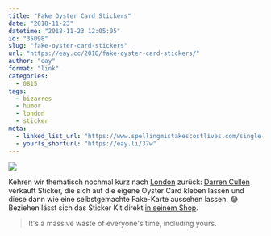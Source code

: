 ```yaml
---
title: "Fake Oyster Card Stickers"
date: "2018-11-23"
datetime: "2018-11-23 12:05:05"
id: "35098"
slug: "fake-oyster-card-stickers"
url: "https://eay.cc/2018/fake-oyster-card-stickers/"
author: "eay"
format: "link"
categories:
  - 0815
tags:
  - bizarres
  - humor
  - london
  - sticker
meta:
  - linked_list_url: "https://www.spellingmistakescostlives.com/single-post/2018/11/21/REAL-FAKE-OYSTER"
  - yourls_shorturl: "https://eay.li/37w"
---
```


![](https://eay.cc/uploads/2018/fake-oyster-card-stickers.jpg)

Kehren wir thematisch nochmal kurz nach [London](https://eay.cc/tag/london/) zurück: [Darren Cullen](https://www.spellingmistakescostlives.com) verkauft Sticker, die sich auf die eigene Oyster Card kleben lassen und diese dann wie eine selbstgemachte Fake-Karte aussehen lassen. 😂 Beziehen lässt sich das Sticker Kit direkt [in seinem Shop](https://www.spellingmistakescostlives.com/product-page/fake-oyster-card-sticker-kit).

> It's a massive waste of everyone's time, including yours.

